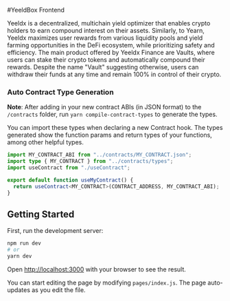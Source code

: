 #YeeldBox Frontend

Yeeldx is a decentralized, multichain yield optimizer that enables crypto holders to earn compound interest on their assets. Similarly, to Yearn, Yeeldx maximizes user rewards from various liquidity pools and yield farming opportunities in the DeFi ecosystem, while prioritizing safety and efficiency.
The main product offered by Yeeldx Finance are Vaults, where users can stake their crypto tokens and automatically compound their rewards. Despite the name "Vault" suggesting otherwise, users can withdraw their funds at any time and remain 100% in control of their crypto.


### Auto Contract Type Generation

**Note**: After adding in your new contract ABIs (in JSON format) to the `/contracts` folder, run `yarn compile-contract-types` to generate the types.

You can import these types when declaring a new Contract hook. The types generated show the function params and return types of your functions, among other helpful types. 

```ts
import MY_CONTRACT_ABI from "../contracts/MY_CONTRACT.json";
import type { MY_CONTRACT } from "../contracts/types";
import useContract from "./useContract";

export default function useMyContract() {
  return useContract<MY_CONTRACT>(CONTRACT_ADDRESS, MY_CONTRACT_ABI);
}
```

## Getting Started

First, run the development server:

```bash
npm run dev
# or
yarn dev
```

Open [http://localhost:3000](http://localhost:3000) with your browser to see the result.

You can start editing the page by modifying `pages/index.js`. The page auto-updates as you edit the file.
